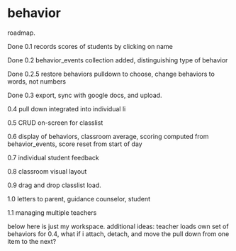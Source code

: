 # behavior
roadmap.

<p>Done 0.1 records scores of students by clicking on name</p>
<p>Done 0.2 behavior_events collection added, distinguishing type of behavior</p>
<p>Done 0.2.5 restore behaviors pulldown to choose, change behaviors to words, not numbers</p> 
<p>Done 0.3 export, sync with google docs, and upload.</p>
<p>0.4 pull down integrated into individual li</p>
<p>0.5 CRUD on-screen for classlist</p>
<p>0.6 display of behaviors, classroom average, scoring computed from behavior_events, score reset from start of day</p>
<p>0.7 individual student feedback</p>
<p>0.8 classroom visual layout</p>
<p>0.9 drag and drop classlist load.</p>
<p>1.0 letters to parent, guidance counselor, student</p>
<p>1.1 managing multiple teachers</p>
below here is just my workspace. additional ideas: teacher loads own set of behaviors
for 0.4, what if i attach, detach, and move the pull down from one item to the next?
